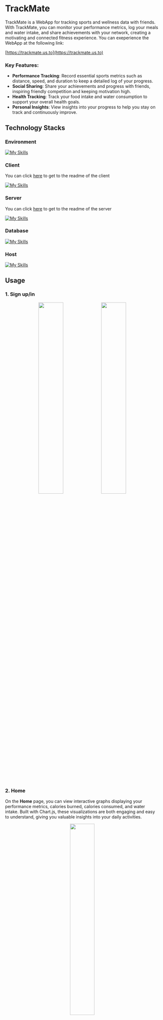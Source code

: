 # TrackMate

TrackMate is a WebApp for tracking sports and wellness data with friends. With TrackMate, you can monitor your performance metrics, log your meals and water intake, and share achievements with your network, creating a motivating and connected fitness experience. You can exeperience the WebApp at the following link:

[https://trackmate.us.to](https://trackmate.us.to)

### Key Features:

-   **Performance Tracking**: Record essential sports metrics such as distance, speed, and duration to keep a detailed log of your progress.
-   **Social Sharing**: Share your achievements and progress with friends, inspiring friendly competition and keeping motivation high.
-   **Health Tracking**: Track your food intake and water consumption to support your overall health goals.
-   **Personal Insights**: View insights into your progress to help you stay on track and continuously improve.

## Technology Stacks

### Environment

[![My Skills](https://skillicons.dev/icons?i=vscode,vite,npm,github,git)](https://skillicons.dev)

### Client

You can click
[here](./client) to get to the readme of the client

[![My Skills](https://skillicons.dev/icons?i=javascript,svelte,html,css)](https://skillicons.dev)

### Server

You can click
[here](./server) to get to the readme of the server

[![My Skills](https://skillicons.dev/icons?i=python,fastapi)](https://skillicons.dev)

### Database

[![My Skills](https://skillicons.dev/icons?i=sqlite)](https://skillicons.dev)

### Host

[![My Skills](https://skillicons.dev/icons?i=nginx)](https://skillicons.dev)

## Usage

### 1. Sign up/in

<p align="middle">
    <img src="./images/KakaoTalk_20241102_212339065_01.jpg" width="40%">
    <img src="./images/KakaoTalk_20241102_212339065.jpg" width="40%">
</p>

### 2. Home

On the **Home** page, you can view interactive graphs displaying your performance metrics, calories burned, calories consumed, and water intake. Built with Chart.js, these visualizations are both engaging and easy to understand, giving you valuable insights into your daily activities.

<p align="middle">
    <img src="./images/home.gif" width="40%">
</p>

### 3. Exercise

The **Exercise** page allows you to log detailed information about your workouts, including activity category, specific exercise type, workout date, duration, and estimated calories burned. TrackMate features a built-in calories-burned calculator, making it easy to estimate energy expenditure based on the 2024 Adult Compendium of Physical Activities MET values (Compendium of Physical Activities). This scientifically grounded approach ensures that your calorie calculations are accurate and tailored to the intensity of your workouts.

<p align="middle">
    <img src="./images/KakaoTalk_20241102_212339065_05.jpg" width="40%">
    <img src="./images/KakaoTalk_20241102_212339065_04.jpg" width="40%">
</p>

### 4. Food Intake

The **Food Intake** page lets you log your meals and track calories consumed throughout the day. With an intuitive interface and infinite scrolling, you can easily view your complete food intake history. Each entry is interactive, allowing you to click to edit or delete items as needed, so your records stay accurate and up-to-date.

<p align="middle">
    <img src="./images/KakaoTalk_20241102_212339065_09.jpg" width="30%">
    <img src="./images/KakaoTalk_20241102_212339065_07.jpg" width="30%">
    <img src="./images/KakaoTalk_20241102_212339065_08.jpg" width="30%">
</p>

### 5. Water Intake

The **Water Intake** page encourages you to stay hydrated by motivating you to reach a daily goal of at least 2 liters of water. As you log your water intake, you’ll see a fun, interactive water wave animation in a glass, visually tracking your progress. Motivational messages also help keep you on track, making hydration goals engaging and achievable.

<p align="middle">
    <img src="./images/water.gif" width="40%">
</p>

### 6. Community

The **Community** page allows you to connect with friends by creating groups and inviting others to join. Within your community, you can share updates on your progress, performance, and even your thoughts and feelings by writing posts and comments.

<p align="middle">
    <img src="./images/KakaoTalk_20241102_212339065_10.jpg" width="30%">
    <img src="./images/KakaoTalk_20241102_212339065_11.jpg" width="30%">
    <img src="./images/KakaoTalk_20241102_212339065_12.jpg" width="30%">
</p>

### 7. Settings

You have option to update your name, email, password, to log out or to delete your account on the **Settings** page

<p align="middle">
    <img src="./images/KakaoTalk_20241102_212339065_13.jpg" width="50%">
</p>

For logging out you have 2 options:

<p align="middle">
    <img src="./images/KakaoTalk_20241102_212339065_14.jpg" width="50%">
</p>
